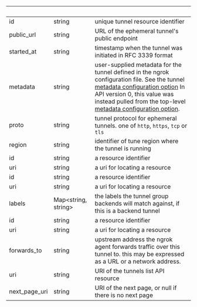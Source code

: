 <!-- Code generated for API Clients. DO NOT EDIT. -->

| &nbsp;        | &nbsp;                    | &nbsp;                                                                                                                                                                                                                                                                                                          |
| ------------- | ------------------------- | --------------------------------------------------------------------------------------------------------------------------------------------------------------------------------------------------------------------------------------------------------------------------------------------------------------- |
| id            | string                    | unique tunnel resource identifier                                                                                                                                                                                                                                                                               |
| public_url    | string                    | URL of the ephemeral tunnel's public endpoint                                                                                                                                                                                                                                                                   |
| started_at    | string                    | timestamp when the tunnel was initiated in RFC 3339 format                                                                                                                                                                                                                                                      |
| metadata      | string                    | user-supplied metadata for the tunnel defined in the ngrok configuration file. See the tunnel [metadata configuration option](/agent/config#common-tunnel-configuration-properties) In API version 0, this value was instead pulled from the top-level [metadata configuration option](/agent/config#metadata). |
| proto         | string                    | tunnel protocol for ephemeral tunnels. one of `http`, `https`, `tcp` or `tls`                                                                                                                                                                                                                                   |
| region        | string                    | identifier of tune region where the tunnel is running                                                                                                                                                                                                                                                           |
| id            | string                    | a resource identifier                                                                                                                                                                                                                                                                                           |
| uri           | string                    | a uri for locating a resource                                                                                                                                                                                                                                                                                   |
| id            | string                    | a resource identifier                                                                                                                                                                                                                                                                                           |
| uri           | string                    | a uri for locating a resource                                                                                                                                                                                                                                                                                   |
| labels        | Map&lt;string, string&gt; | the labels the tunnel group backends will match against, if this is a backend tunnel                                                                                                                                                                                                                            |
| id            | string                    | a resource identifier                                                                                                                                                                                                                                                                                           |
| uri           | string                    | a uri for locating a resource                                                                                                                                                                                                                                                                                   |
| forwards_to   | string                    | upstream address the ngrok agent forwards traffic over this tunnel to. this may be expressed as a URL or a network address.                                                                                                                                                                                     |
| uri           | string                    | URI of the tunnels list API resource                                                                                                                                                                                                                                                                            |
| next_page_uri | string                    | URI of the next page, or null if there is no next page                                                                                                                                                                                                                                                          |
